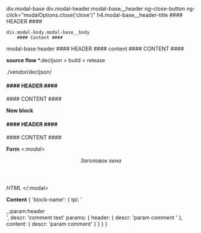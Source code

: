 div.modal-base
    div.modal-header.modal-base__header
        ng-close-button ng-click="modalOptions.close('close')"
        h4.modal-base__header-title
            #### HEADER ####
        
    div.modal-body.modal-base__body
        #### Content ####
    
modal-base
    header
        #### HEADER ####
    content
        #### CONTENT ####
        
        
**source flow**
    *.decljson > build > release
    
./vendor/decljson/
        
    
<div class="modal-base">
    <div class="modal-header modal-base__header">
        <ng-close-button ng-click="modalOptions.close('close')"></ng-close-button>
        <h4 class="modal-base__header-title">
            #### HEADER ####
        </h4>
    </div>
    <div class="modal-body modal-base__body">
        #### CONTENT ####
    </div>
</div>


**New block**
<div class="modal-base" _:block="modal">
    <div class="modal-header modal-base__header">
        <ng-close-button ng-click="modalOptions.close('close')"></ng-close-button>
        <h4 class="modal-base__header-title" _:param="header">
            #### HEADER ####
        </h4>
    </div
    <div class="modal-body modal-base__body" _:param="content">
		<!-- Контент -->
        #### CONTENT ####
    </div>
</div>



**Form**
<_:modal>
	<header>
		Заголовок окна
	</header>
	<content>
		HTML
	</content>
</_:modal>

**Content**
{
	'block-name': {
		tpl: '<some-html><div>_:param:header</div></some-html>',
		descr: 'comment text'
		params: {
			header: {
				descr: 'param comment '	
			}, 
			content: {
				descr: 'param comment'
			}
		}
	}
}